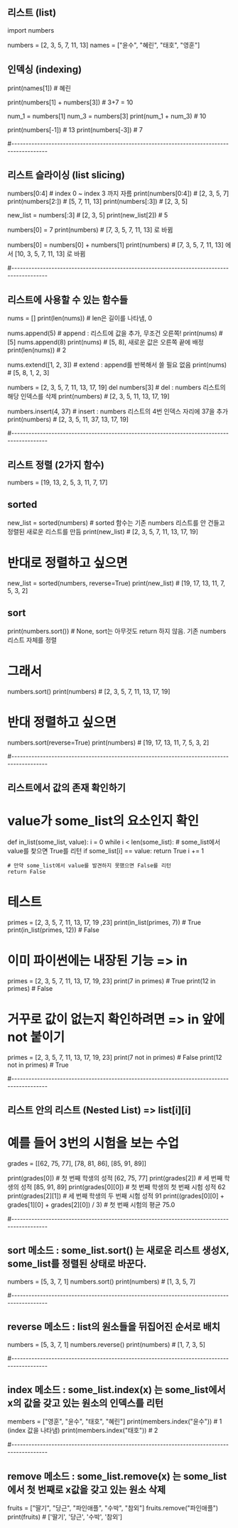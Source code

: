 ## 리스트  (list)
import numbers


numbers = [2, 3, 5, 7, 11, 13]
names = ["윤수", "혜린", "태호", "영훈"]

## 인덱싱 (indexing)
print(names[1]) # 혜린

print(numbers[1] + numbers[3])  # 3+7 = 10

num_1 = numbers[1]
num_3 = numbers[3]
print(num_1 + num_3)    # 10

print(numbers[-1])  # 13
print(numbers[-3])  # 7

#------------------------------------------------------------------------------------------

## 리스트 슬라이싱 (list slicing)
numbers[0:4]    # index 0 ~ index 3 까지 자름
print(numbers[0:4]) # [2, 3, 5, 7]
print(numbers[2:])  # [5, 7, 11, 13]
print(numbers[:3])  # [2, 3, 5]

new_list = numbers[:3]  # [2, 3, 5]
print(new_list[2])  # 5

numbers[0] = 7
print(numbers)  # [7, 3, 5, 7, 11, 13] 로 바뀜

numbers[0] = numbers[0] + numbers[1]
print(numbers) # [7, 3, 5, 7, 11, 13] 에서 [10, 3, 5, 7, 11, 13] 로 바뀜

#------------------------------------------------------------------------------------------

## 리스트에 사용할 수 있는 함수들

nums = []
print(len(nums))   # len은 길이를 나타냄, 0

nums.append(5)  # append : 리스트에 값을 추가, 무조건 오른쪽!
print(nums) # [5]
nums.append(8)
print(nums) # [5, 8], 새로운 값은 오른쪽 끝에 배정
print(len(nums))    # 2

nums.extend([1, 2, 3])  # extend : append를 반복해서 쓸 필요 없음
print(nums) # [5, 8, 1, 2, 3]

numbers = [2, 3, 5, 7, 11, 13, 17, 19]
del numbers[3]  # del : numbers 리스트의 해당 인덱스를 삭제
print(numbers)  # [2, 3, 5, 11, 13, 17, 19]

numbers.insert(4, 37)   # insert : numbers 리스트의 4번 인덱스 자리에 37을 추가
print(numbers)  # [2, 3, 5, 11, 37, 13, 17, 19]

#------------------------------------------------------------------------------------------

## 리스트 정렬 (2가지 함수)
numbers = [19, 13, 2, 5, 3, 11, 7, 17]

## sorted

new_list = sorted(numbers)  # sorted 함수는 기존 numbers 리스트를 안 건들고 정렬된 새로운 리스트를 만듬
print(new_list) # [2, 3, 5, 7, 11, 13, 17, 19]

# 반대로 정렬하고 싶으면
new_list = sorted(numbers, reverse=True)
print(new_list) # [19, 17, 13, 11, 7, 5, 3, 2]

## sort
print(numbers.sort())   # None, sort는 아무것도 return 하지 않음. 기존 numbers 리스트 자체를 정렬

# 그래서
numbers.sort()
print(numbers)  # [2, 3, 5, 7, 11, 13, 17, 19]

# 반대 정렬하고 싶으면
numbers.sort(reverse=True)
print(numbers)  # [19, 17, 13, 11, 7, 5, 3, 2]

#------------------------------------------------------------------------------------------

## 리스트에서 값의 존재 확인하기

# value가 some_list의 요소인지 확인
def in_list(some_list, value):
    i = 0
    while i < len(some_list):
        # some_list에서 value를 찾으면 True를 리턴
        if some_list[i] == value:
            return True
        i += 1

    # 만약 some_list에서 value를 발견하지 못했으면 False를 리턴
    return False

# 테스트
primes = [2, 3, 5, 7, 11, 13, 17, 19 ,23]
print(in_list(primes, 7))   # True
print(in_list(primes, 12))  # False

# 이미 파이썬에는 내장된 기능 => in 
primes = [2, 3, 5, 7, 11, 13, 17, 19, 23]
print(7 in primes)  # True
print(12 in primes) # False

# 거꾸로 값이 없는지 확인하려면 => in 앞에 not 붙이기
primes = [2, 3, 5, 7, 11, 13, 17, 19, 23]
print(7 not in primes)  # False
print(12 not in primes) # True

#------------------------------------------------------------------------------------------

## 리스트 안의 리스트 (Nested List) => list[i][i]

# 예를 들어 3번의 시험을 보는 수업
grades = [[62, 75, 77], [78, 81, 86], [85, 91, 89]]

print(grades[0])    # 첫 번째  학생의 성적  [62, 75, 77]
print(grades[2])    # 세 번째 학생의 성적   [85, 91, 89]
print(grades[0][0]) # 첫 번째 학생의 첫 번째 시험 성적  62
print(grades[2][1]) # 세 번째 학생의 두 번째 시험 성적  91
print((grades[0][0] + grades[1][0] + grades[2][0]) / 3) # 첫 번째 시험의 평균   75.0

#------------------------------------------------------------------------------------------

## sort 메소드 : some_list.sort() 는 새로운 리스트 생성X, some_list를 정렬된 상태로 바꾼다.

numbers = [5, 3, 7, 1]
numbers.sort()
print(numbers)  # [1, 3, 5, 7]

#------------------------------------------------------------------------------------------

## reverse 메소드 : list의 원소들을 뒤집어진 순서로 배치

numbers = [5, 3, 7, 1]
numbers.reverse()
print(numbers)  # [1, 7, 3, 5]

#------------------------------------------------------------------------------------------

## index 메소드 : some_list.index(x) 는 some_list에서 x의 값을 갖고 있는 원소의 인덱스를 리턴
members = ["영훈", "윤수", "태호", "혜린"]
print(members.index("윤수"))    # 1  (index 값을 나타냄)
print(members.index("태호"))    # 2

#------------------------------------------------------------------------------------------

## remove 메소드 : some_list.remove(x) 는 some_list에서 첫 번째로 x값을 갖고 있는 원소 삭제
fruits = ["딸기", "당근", "파인애플", "수박", "참외"]
fruits.remove("파인애플")
print(fruits)   # ['딸기', '당근', '수박', '참외']